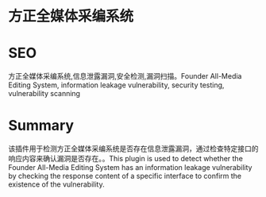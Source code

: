 # 方正全媒体采编系统
# SEO
方正全媒体采编系统,信息泄露漏洞,安全检测,漏洞扫描。Founder All-Media Editing System, information leakage vulnerability, security testing, vulnerability scanning
# Summary
该插件用于检测方正全媒体采编系统是否存在信息泄露漏洞，通过检查特定接口的响应内容来确认漏洞是否存在。。This plugin is used to detect whether the Founder All-Media Editing System has an information leakage vulnerability by checking the response content of a specific interface to confirm the existence of the vulnerability.
